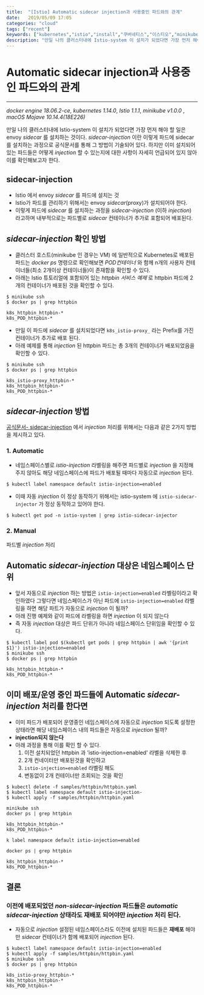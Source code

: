 ```yaml
---
title:  "[Istio] Automatic sidecar injection과 사용중인 파드와의 관계"
date:   2019/05/09 17:05
categories: "cloud"
tags: ["recent"]
keywords: ["kubernetes","istio","install","쿠버네티스","이스티오","minikube","sidecar","sidecar-injection","istio-injection"]
description: "만일 나의 클러스터내에 Istio-system 이 설치가 되었다면 가장 먼저 해야 할 일은  envoy sidecar를 설치하는 것이다. sidecar-injection이란 이렇게 파드에 sidecar를 설치하는 과정으로 공식문서를 통해 그 방법이 기술되어 있다. 하지만 이미 설치되어 있는 파드들은 어떻게 injection 할 수 있는지에 대한 사항이 자세히 언급되어 있지 않아 이를 확인해보고자 한다."
---
```


# Automatic sidecar injection과 사용중인 파드와의 관계
---
*docker engine 18.06.2-ce*, *kubernetes 1.14.0*, *Istio 1.1.1*, *minikube v1.0.0* , *macOS Mojave 10.14.4(18E226)*

만일 나의 클러스터내에 Istio-system 이 설치가 되었다면 가장 먼저 해야 할 일은  envoy _sidecar_ 를 설치하는 것이다.
_sidecar-injection_ 이란 이렇게 파드에 sidecar를 설치하는 과정으로 공식문서를 통해 그 방법이 기술되어 있다.
하지만 이미 설치되어 있는 파드들은 어떻게 _injection_ 할 수 있는지에 대한 사항이 자세히 언급되어 있지 않아 이를 확인해보고자 한다.


## sidecar-injection

* Istio 에서  envoy _sidecar_ 를 파드에 설치는 것
* Istio가 파드를 관리하기 위해서는 envoy _sidecar_(proxy)가 설치되어야 한다.
* 이렇게 파드에 _sidecar_ 를 설치하는 과정을 _sidecar-injection_ (이하 _injection_) 라고하며 내부적으로는 파드별로 _sidecar_ 컨테이너가 추가로 포함되어 배포된다.

## _sidecar-injection_ 확인 방법

* 클러스터 호스트(minikube 인 경우는 VM) 에 일반적으로 Kubernetes로 배포된 파드는 _docker ps_  명령으로 확인해보면 _POD컨테이너_ 와 함께 n개의 사용자 컨테이너들(최소 2개이상 컨테이너들)이 존재함을 확인할 수 있다.
* 아래는 Istio 튜토리얼에 포함되어 있는 _httpbin 서비스 예제_ 로 httpbin 파드에 2개의 컨테이너가 배포된 것을 확인할 수 있다.

~~~
$ minikube ssh
$ docker ps | grep httpbin
~~~

~~~
k8s_httpbin_httpbin-*
k8s_POD_httpbin-*
~~~

* 만일 이 파드에 _sidecar_ 를 설치되었다면 `k8s_istio-proxy_` 라는 Prefix를 가진 컨테이너가 추가로 배포 된다.
* 아래 예제를 통해 _injection_ 된 httpbin 파드는 총 3개의 컨테이너가 배포되었음을 확인할 수 있다.

~~~
$ minikube ssh
$ docker ps | grep httpbin
~~~

~~~
k8s_istio-proxy_httpbin-*
k8s_httpbin_httpbin-*
k8s_POD_httpbin-*
~~~

## _sidecar-injection_ 방법

[공식문서- sidecar-injection](https://istio.io/docs/setup/kubernetes/additional-setup/sidecar-injection/) 에서 _injection_ 처리를 위해서는 다음과 같은 2가지 방법을 제시하고 있다.

### 1. Automatic

* 네임스페이스별로 _istio-injection_  라벨링을 해주면  파드별로 _injection_ 을 지정해 주지 않아도  해당 네임스페이스에 파드가 배포될 때마다 자동으로 _injection_ 된다.

~~~
$ kubectl label namespace default istio-injection=enabled
~~~

* 이때 자동 _injection_ 이 정상 동작하기 위해서는 istio-system 에 `istio-sidecar-injector` 가  정상 동작하고 있어야 한다.

~~~
$ kubectl get pod -n istio-system | grep istio-sidecar-injector
~~~


### 2. Manual

파드별 _injection_ 처리 


## Automatic _sidecar-injection_ 대상은 네임스페이스 단위

* 앞서  자동으로 _injection_ 하는 방법은 `istio-injection=enabled` 라벨링이라고 확인하였다 그렇다면 네임스페이스가 아닌 파드에 `istio-injection=enabled` 라벨링을 하면 해당 파트가 자동으로 _injection_ 이 될까?
* 아래 진행 예제와 같이 파드에 라벨링을 하면 _injection_ 이 되지 않는다
* 즉 자동 _injection_ 대상은  파드 단위가 아니라 네임스페이스 단위임을 확인할 수 있다.

~~~
$ kubectl label pod $(kubectl get pods | grep httpbin | awk '{print $1}') istio-injection=enabled
$ minikube ssh
$ docker ps | grep httpbin
~~~

~~~
k8s_httpbin_httpbin-*
k8s_POD_httpbin-*
~~~


## 이미 배포/운영 중인 파드들에 Automatic _sidecar-injection_ 처리를 한다면 

* 이미 파드가 배포되어 운영중인 네임스페이스에 자동으로 _injection_ 되도록 설정한 상태라면 해당 네임스페이스 내의 파드들은 자동으로 _injection_ 될까?
* __injection되지 않는다__
* 아래 과정을 통해 이를 확인 할 수 있다.
  1. 이전 설치되었던 httpbin 과 'istio-injection=enabled' 라벨을 삭제한 후 
  1. 2개 컨네이터만 배포된것을 확인하고
  1. `istio-injection=enabled` 라벨링 해도
  1. 변동없이 2개 컨테이너만  조회되는 것을 확인

~~~
$ kubectl delete -f samples/httpbin/httpbin.yaml
$ kubectl label namespace default istio-injection-
$ kubectl apply -f samples/httpbin/httpbin.yaml

minikube ssh
docker ps | grep httpbin
~~~

~~~
k8s_httpbin_httpbin-*
k8s_POD_httpbin-*
~~~

~~~
k label namespace default istio-injection=enabled
~~~

~~~
docker ps | grep httpbin
~~~


~~~
k8s_httpbin_httpbin-*
k8s_POD_httpbin-*
~~~


## 결론

### 이전에 배포되었던 _non-sidecar-injection_ 파드들은 _automatic sidecar-injection_ 상태라도 재배포 되어야만 _injection_ 처리 된다.

* 자동으로 _injection_ 설정된 네임스페이스라도 이전에 설치된 파드들은 __재배포__ 해야만 _sidecar_ 컨테이너가 함께 배포되어 _injection_ 된다.

~~~
$ kubectl label namespace default istio-injection=enabled
$ kubectl apply -f samples/httpbin/httpbin.yaml
$ minikube ssh
$ docker ps | grep httpbin
~~~

~~~
k8s_istio-proxy_httpbin-*
k8s_httpbin_httpbin-*
k8s_POD_httpbin-*
~~~
